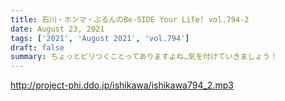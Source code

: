 ```yaml
---
title: 石川・ホンマ・ぶるんのBe-SIDE Your Life! vol.794-2
date: August 23, 2021
tags: ['2021', 'August 2021', 'vol.794']
draft: false
summary: ちょっとピリつくことってありますよね…気を付けていきましょう！
---
```


http://project-phi.ddo.jp/ishikawa/ishikawa794_2.mp3